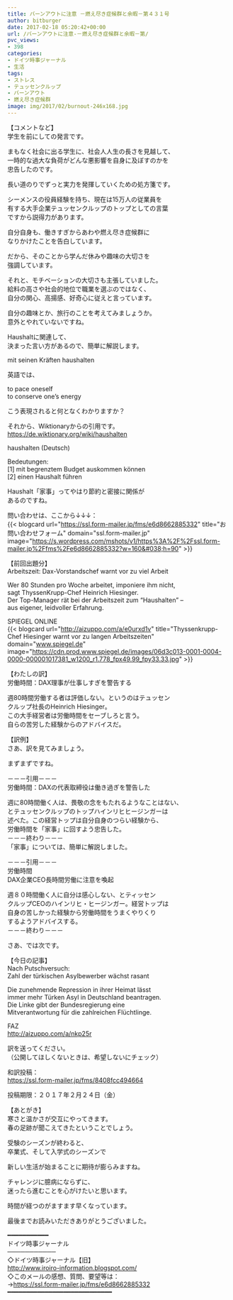 ```yaml
---
title: バーンアウトに注意 －燃え尽き症候群と余暇－第４３１号
author: bitburger
date: 2017-02-18 05:20:42+00:00
url: /バーンアウトに注意-－燃え尽き症候群と余暇－第/
pvc_views:
- 398
categories:
- ドイツ時事ジャーナル
- 生活
tags:
- ストレス
- テュッセンクルップ
- バーンアウト
- 燃え尽き症候群
image: img/2017/02/burnout-246x168.jpg
---
```

【コメントなど】  
学生を前にしての発言です。  
  
まもなく社会に出る学生に、社会人人生の長さを見越して、  
一時的な過大な負荷がどんな悪影響を自身に及ぼすのかを  
忠告したのです。  
  
長い道のりでずっと実力を発揮していくための処方箋です。  
  
シーメンスの役員経験を持ち、現在は15万人の従業員を  
有する大手企業テュッセンクルップのトップとしての言葉  
ですから説得力があります。  
  
自分自身も、働きすぎからあわや燃え尽き症候群に  
なりかけたことを告白しています。  
  
だから、そのことから学んだ休みや趣味の大切さを  
強調しています。  
  
それと、モチベーションの大切さも主張していました。  
給料の高さや社会的地位で職業を選ぶのではなく、  
自分の関心、高揚感、好奇心に従えと言っています。  
  
自分の趣味とか、旅行のことを考えてみましょうか。  
意外とやれていないですね。 

Haushaltに関連して、  
決まった言い方があるので、簡単に解説します。  
  
mit seinen Kräften haushalten  
  
英語では、  
  
to pace oneself  
to conserve one&#8217;s energy  
  
こう表現されると何となくわかりますか？  
  
それから、Wiktionaryからの引用です。  
<https://de.wiktionary.org/wiki/haushalten>  
  
haushalten (Deutsch)  
  
Bedeutungen:  
[1] mit begrenztem Budget auskommen können  
[2] einen Haushalt führen  
  
Haushalt「家事」ってやはり節約と密接に関係が  
あるのですね。  
  
問い合わせは、ここから↓↓↓：  
{{< blogcard url="https://ssl.form-mailer.jp/fms/e6d8662885332" title="&#12362;&#21839;&#12356;&#21512;&#12431;&#12379;&#12501;&#12457;&#12540;&#12512;" domain="ssl.form-mailer.jp" image="https://s.wordpress.com/mshots/v1/https%3A%2F%2Fssl.form-mailer.jp%2Ffms%2Fe6d8662885332?w=160&#038;h=90" >}} 

【前回出題分】  
Arbeitszeit: Dax-Vorstandschef warnt vor zu viel Arbeit  
  
Wer 80 Stunden pro Woche arbeitet, imponiere ihm nicht,  
sagt ThyssenKrupp-Chef Heinrich Hiesinger.  
Der Top-Manager rät bei der Arbeitszeit zum &#8220;Haushalten&#8221; &#8211;  
aus eigener, leidvoller Erfahrung.  
  
SPIEGEL ONLINE  
{{< blogcard url="http://aizuppo.com/a/e0urxd1v" title="Thyssenkrupp-Chef Hiesinger warnt vor zu langen Arbeitszeiten" domain="www.spiegel.de" image="https://cdn.prod.www.spiegel.de/images/06d3c013-0001-0004-0000-000001017381_w1200_r1.778_fpx49.99_fpy33.33.jpg" >}} 

【わたしの訳】  
労働時間：DAX理事が仕事しすぎを警告する  
  
週80時間労働する者は評価しない。というのはテュッセン  
クルップ社長のHeinrich Hiesinger。  
この大手経営者は労働時間をセーブしろと言う。  
自らの苦労した経験からのアドバイスだ。 

【訳例】  
さあ、訳を見てみましょう。  
  
まずまずですね。  
  
－－－引用－－－  
労働時間：DAXの代表取締役は働き過ぎを警告した  
  
週に80時間働く人は、畏敬の念をもたれるようなことはない、  
とテュッセンクルップのトップハインリヒヒージンガーは  
述べた。この経営トップは自分自身のつらい経験から、  
労働時間を「家事」に回すよう忠告した。  
－－－終わり－－－  
「家事」については、簡単に解説しました。 

－－－引用－－－  
労働時間  
DAX企業CEO長時間労働に注意を喚起  
  
週８０時間働く人に自分は感心しない、とティッセン  
クルップCEOのハインリヒ・ヒージンガー。経営トップは  
自身の苦しかった経験から労働時間をうまくやりくり  
するようアドバイスする。  
－－－終わり－－－ 

さあ、では次です。  
  
【今日の記事】  
Nach Putschversuch:  
Zahl der türkischen Asylbewerber wächst rasant  
  
Die zunehmende Repression in ihrer Heimat lässt  
immer mehr Türken Asyl in Deutschland beantragen.  
Die Linke gibt der Bundesregierung eine  
Mitverantwortung für die zahlreichen Flüchtlinge.  
  
FAZ  
<http://aizuppo.com/a/nkp25r>  
  
訳を送ってください。  
（公開してほしくないときは、希望しないにチェック）  
  
和訳投稿：  
 <https://ssl.form-mailer.jp/fms/8408fcc494664>  
  
投稿期限：２０１７年２月２４日（金） 

【あとがき】  
寒さと温かさが交互にやってきます。  
春の足跡が聞こえてきたということでしょう。  
  
受験のシーズンが終わると、  
卒業式、そして入学式のシーズンで  
  
新しい生活が始まることに期待が膨らみますね。  
  
チャレンジに臆病にならずに、  
迷ったら進むことを心がけたいと思います。  
  
時間が経つのがますます早くなっています。  
  
最後までお読みいただきありがとうございました。 

━━━━━━━━━━━  
ドイツ時事ジャーナル  
───────────  
◇ドイツ時事ジャーナル【旧】  
<http://www.iroiro-information.blogspot.com/>  
◇このメールの感想、質問、要望等は：  
-><https://ssl.form-mailer.jp/fms/e6d8662885332>  
━━━━━━━━━━━━━━━━━━━━━━━━━━━━